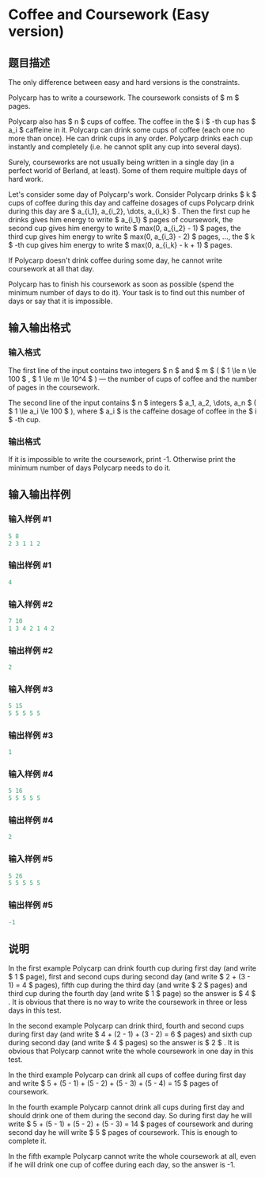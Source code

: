 # Coffee and Coursework (Easy version)

## 题目描述

The only difference between easy and hard versions is the constraints.

Polycarp has to write a coursework. The coursework consists of $ m $ pages.

Polycarp also has $ n $ cups of coffee. The coffee in the $ i $ -th cup has $ a_i $ caffeine in it. Polycarp can drink some cups of coffee (each one no more than once). He can drink cups in any order. Polycarp drinks each cup instantly and completely (i.e. he cannot split any cup into several days).

Surely, courseworks are not usually being written in a single day (in a perfect world of Berland, at least). Some of them require multiple days of hard work.

Let's consider some day of Polycarp's work. Consider Polycarp drinks $ k $ cups of coffee during this day and caffeine dosages of cups Polycarp drink during this day are $ a_{i_1}, a_{i_2}, \dots, a_{i_k} $ . Then the first cup he drinks gives him energy to write $ a_{i_1} $ pages of coursework, the second cup gives him energy to write $ max(0, a_{i_2} - 1) $ pages, the third cup gives him energy to write $ max(0, a_{i_3} - 2) $ pages, ..., the $ k $ -th cup gives him energy to write $ max(0, a_{i_k} - k + 1) $ pages.

If Polycarp doesn't drink coffee during some day, he cannot write coursework at all that day.

Polycarp has to finish his coursework as soon as possible (spend the minimum number of days to do it). Your task is to find out this number of days or say that it is impossible.

## 输入输出格式

### 输入格式

The first line of the input contains two integers $ n $ and $ m $ ( $ 1 \le n \le 100 $ , $ 1 \le m \le 10^4 $ ) — the number of cups of coffee and the number of pages in the coursework.

The second line of the input contains $ n $ integers $ a_1, a_2, \dots, a_n $ ( $ 1 \le a_i \le 100 $ ), where $ a_i $ is the caffeine dosage of coffee in the $ i $ -th cup.

### 输出格式

If it is impossible to write the coursework, print -1. Otherwise print the minimum number of days Polycarp needs to do it.

## 输入输出样例

### 输入样例 #1

```cpp
5 8
2 3 1 1 2

```
### 输出样例 #1

```cpp
4

```
### 输入样例 #2

```cpp
7 10
1 3 4 2 1 4 2

```
### 输出样例 #2

```cpp
2

```
### 输入样例 #3

```cpp
5 15
5 5 5 5 5

```
### 输出样例 #3

```cpp
1

```
### 输入样例 #4

```cpp
5 16
5 5 5 5 5

```
### 输出样例 #4

```cpp
2

```
### 输入样例 #5

```cpp
5 26
5 5 5 5 5

```
### 输出样例 #5

```cpp
-1

```
## 说明

In the first example Polycarp can drink fourth cup during first day (and write $ 1 $ page), first and second cups during second day (and write $ 2 + (3 - 1) = 4 $ pages), fifth cup during the third day (and write $ 2 $ pages) and third cup during the fourth day (and write $ 1 $ page) so the answer is $ 4 $ . It is obvious that there is no way to write the coursework in three or less days in this test.

In the second example Polycarp can drink third, fourth and second cups during first day (and write $ 4 + (2 - 1) + (3 - 2) = 6 $ pages) and sixth cup during second day (and write $ 4 $ pages) so the answer is $ 2 $ . It is obvious that Polycarp cannot write the whole coursework in one day in this test.

In the third example Polycarp can drink all cups of coffee during first day and write $ 5 + (5 - 1) + (5 - 2) + (5 - 3) + (5 - 4) = 15 $ pages of coursework.

In the fourth example Polycarp cannot drink all cups during first day and should drink one of them during the second day. So during first day he will write $ 5 + (5 - 1) + (5 - 2) + (5 - 3) = 14 $ pages of coursework and during second day he will write $ 5 $ pages of coursework. This is enough to complete it.

In the fifth example Polycarp cannot write the whole coursework at all, even if he will drink one cup of coffee during each day, so the answer is -1.

